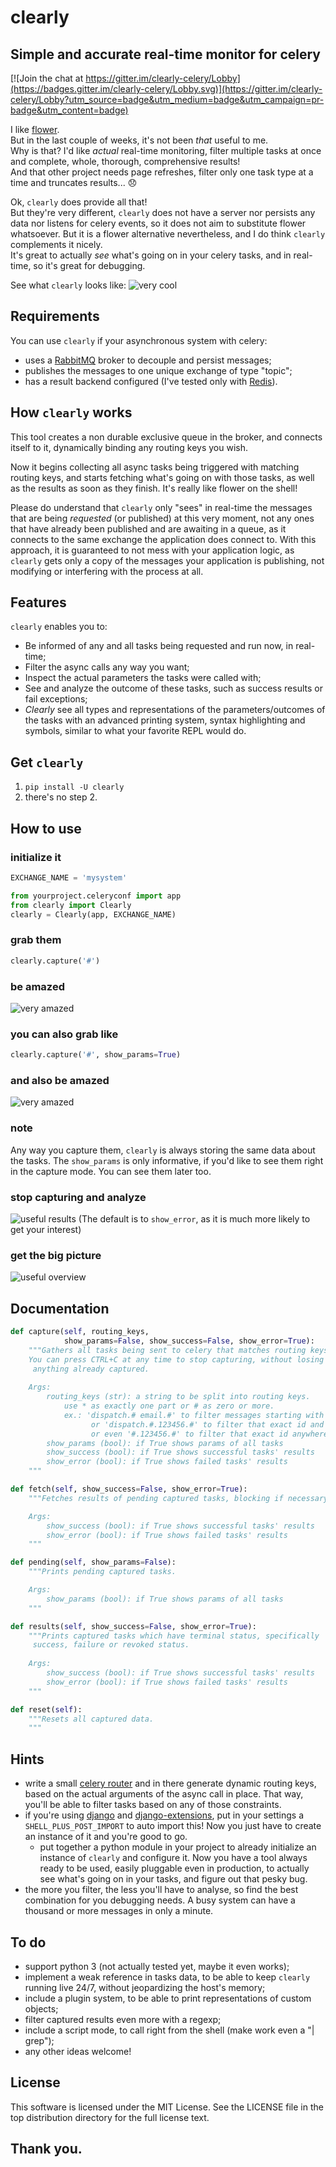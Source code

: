 # clearly
## Simple and accurate real-time monitor for celery

[![Join the chat at https://gitter.im/clearly-celery/Lobby](https://badges.gitter.im/clearly-celery/Lobby.svg)](https://gitter.im/clearly-celery/Lobby?utm_source=badge&utm_medium=badge&utm_campaign=pr-badge&utm_content=badge)

I like [flower](https://github.com/mher/flower).  
But in the last couple of weeks, it's not been _that_ useful to me.  
Why is that? I'd like _actual_ real-time monitoring, filter multiple tasks at once and complete, whole, thorough, comprehensive results!  
And that other project needs page refreshes, filter only one task type at a time and truncates results... 😞

Ok, `clearly` does provide all that!  
But they're very different, `clearly` does not have a server nor persists any data nor listens for celery events, so it does not aim to substitute flower whatsoever. But it is a flower alternative nevertheless, and I do think `clearly` complements it nicely.  
It's great to actually _see_ what's going on in your celery tasks, and in real-time, so it's great for debugging.

See what `clearly` looks like:
![very cool](https://raw.githubusercontent.com/rsalmei/clearly/master/img/clearly_amazed_params.png)


## Requirements

You can use `clearly` if your asynchronous system with celery:
- uses a [RabbitMQ](https://www.rabbitmq.com/) broker to decouple and persist messages;
- publishes the messages to one unique exchange of type "topic";
- has a result backend configured (I've tested only with [Redis](https://redis.io/)).


## How `clearly` works

This tool creates a non durable exclusive queue in the broker, and connects itself to it, dynamically binding any routing keys you wish.

Now it begins collecting all async tasks being triggered with matching routing keys, and starts fetching what's going on with those tasks, as well as the results as soon as they finish. It's really like flower on the shell!

Please do understand that `clearly` only "sees" in real-time the messages that are being _requested_ (or published) at this very moment, not any ones that have already been published and are awaiting in a queue, as it connects to the same exchange the application does connect to. With this approach, it is guaranteed to not mess with your application logic, as `clearly` gets only a copy of the messages your application is publishing, not modifying or interfering with the process at all.


## Features

`clearly` enables you to:
- Be informed of any and all tasks being requested and run now, in real-time;
- Filter the async calls any way you want;
- Inspect the actual parameters the tasks were called with;
- See and analyze the outcome of these tasks, such as success results or fail exceptions;
- _Clearly_ see all types and representations of the parameters/outcomes of the tasks with an advanced printing system, syntax highlighting and symbols, similar to what your favorite REPL would do.


## Get `clearly`

1. `pip install -U clearly`
2. there's no step 2.


## How to use

### initialize it

```python
EXCHANGE_NAME = 'mysystem'

from yourproject.celeryconf import app
from clearly import Clearly
clearly = Clearly(app, EXCHANGE_NAME)
```

### grab them

```python
clearly.capture('#')
```


### be amazed
![very amazed](https://raw.githubusercontent.com/rsalmei/clearly/master/img/clearly_amazed.png)


### you can also grab like

```python
clearly.capture('#', show_params=True)
```


### and also be amazed
![very amazed](https://raw.githubusercontent.com/rsalmei/clearly/master/img/clearly_cool.png)


### note
Any way you capture them, `clearly` is always storing the same data about the tasks. The `show_params` is only informative, if you'd like to see them right in the capture mode. You can see them later too.


### stop capturing and analyze
![useful results](https://raw.githubusercontent.com/rsalmei/clearly/master/img/clearly_results.png)
(The default is to `show_error`, as it is much more likely to get your interest)

### get the big picture
![useful overview](https://raw.githubusercontent.com/rsalmei/clearly/master/img/clearly_brief.png)


## Documentation

```python
def capture(self, routing_keys,
            show_params=False, show_success=False, show_error=True):
    """Gathers all tasks being sent to celery that matches routing keys.
    You can press CTRL+C at any time to stop capturing, without losing
     anything already captured.
    
    Args:
        routing_keys (str): a string to be split into routing keys.
            use * as exactly one part or # as zero or more.
            ex.: 'dispatch.# email.#' to filter messages starting with
                  or 'dispatch.#.123456.#' to filter that exact id and pos
                  or even '#.123456.#' to filter that exact id anywhere.
        show_params (bool): if True shows params of all tasks
        show_success (bool): if True shows successful tasks' results
        show_error (bool): if True shows failed tasks' results
    """

def fetch(self, show_success=False, show_error=True):
    """Fetches results of pending captured tasks, blocking if necessary.

    Args:
        show_success (bool): if True shows successful tasks' results
        show_error (bool): if True shows failed tasks' results
    """

def pending(self, show_params=False):
    """Prints pending captured tasks.

    Args:
        show_params (bool): if True shows params of all tasks
    """

def results(self, show_success=False, show_error=True):
    """Prints captured tasks which have terminal status, specifically 
     success, failure or revoked status.
    
    Args:
        show_success (bool): if True shows successful tasks' results
        show_error (bool): if True shows failed tasks' results
    """

def reset(self):
    """Resets all captured data.
    """
```


## Hints

- write a small [celery router](http://docs.celeryproject.org/en/latest/userguide/routing.html#routers) and in there generate dynamic routing keys, based on the actual arguments of the async call in place.
That way, you'll be able to filter tasks based on any of those constraints.
- if you're using [django](https://www.djangoproject.com/) and [django-extensions](https://github.com/django-extensions/django-extensions), put in your settings a `SHELL_PLUS_POST_IMPORT` to auto import this!
Now you just have to create an instance of it and you're good to go.
    - put together a python module in your project to already initialize an instance of `clearly` and configure it.
Now you have a tool always ready to be used, easily pluggable even in production, to actually see what's going on in your tasks, and figure out that pesky bug.
- the more you filter, the less you'll have to analyse, so find the best combination for you debugging needs. A busy system can have a thousand or more messages in only a minute.


## To do

- support python 3 (not actually tested yet, maybe it even works);
- implement a weak reference in tasks data, to be able to keep `clearly` running live 24/7, without jeopardizing the host's memory;
- include a plugin system, to be able to print representations of custom objects;
- filter captured results even more with a regexp;
- include a script mode, to call right from the shell (make work even a "| grep");
- any other ideas welcome!

## License
This software is licensed under the MIT License. See the LICENSE file in the top distribution directory for the full license text.

## Thank you.
